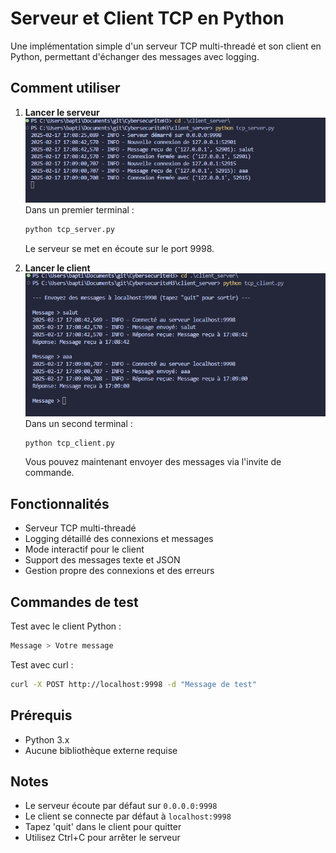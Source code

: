 # Serveur et Client TCP en Python

Une implémentation simple d'un serveur TCP multi-threadé et son client en Python, permettant d'échanger des messages avec logging.

## Comment utiliser

1. **Lancer le serveur**
   ![Serveur TCP](1.png)
   Dans un premier terminal :
   ```bash
   python tcp_server.py
   ```
   Le serveur se met en écoute sur le port 9998.

2. **Lancer le client**
   ![Client TCP](2.png)
   Dans un second terminal :
   ```bash
   python tcp_client.py
   ```
   Vous pouvez maintenant envoyer des messages via l'invite de commande.

## Fonctionnalités

- Serveur TCP multi-threadé
- Logging détaillé des connexions et messages
- Mode interactif pour le client
- Support des messages texte et JSON
- Gestion propre des connexions et des erreurs

## Commandes de test

Test avec le client Python :
```bash
Message > Votre message
```

Test avec curl :
```bash
curl -X POST http://localhost:9998 -d "Message de test"
```

## Prérequis

- Python 3.x
- Aucune bibliothèque externe requise

## Notes

- Le serveur écoute par défaut sur `0.0.0.0:9998`
- Le client se connecte par défaut à `localhost:9998`
- Tapez 'quit' dans le client pour quitter
- Utilisez Ctrl+C pour arrêter le serveur 